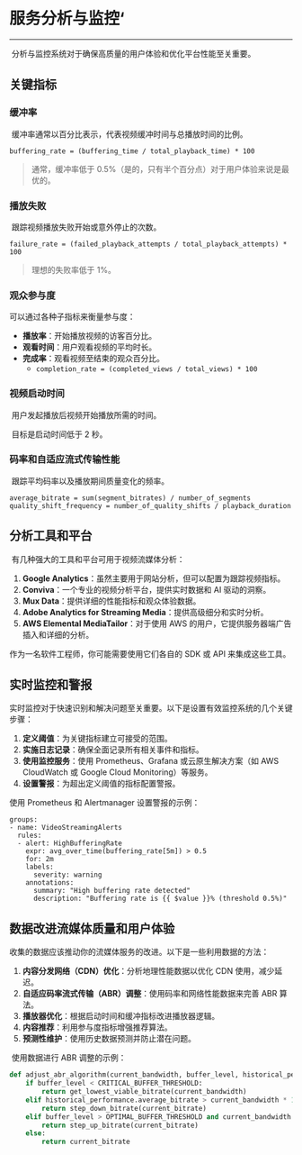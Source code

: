 # 服务分析与监控‘

---

​		分析与监控系统对于确保高质量的用户体验和优化平台性能至关重要。



## 关键指标

### 缓冲率

​		缓冲率通常以百分比表示，代表视频缓冲时间与总播放时间的比例。

`buffering_rate = (buffering_time / total_playback_time) * 100`

> 通常，缓冲率低于 0.5%（是的，只有半个百分点）对于用户体验来说是最优的。

### 播放失败

​		跟踪视频播放失败开始或意外停止的次数。

`failure_rate = (failed_playback_attempts / total_playback_attempts) * 100`

> 理想的失败率低于 1%。

### 观众参与度

可以通过各种子指标来衡量参与度：

- **播放率**：开始播放视频的访客百分比。
- **观看时间**：用户观看视频的平均时长。
- **完成率**：观看视频至结束的观众百分比。
  - `completion_rate = (completed_views / total_views) * 100`



### 视频启动时间

​		用户发起播放后视频开始播放所需的时间。

​		目标是启动时间低于 2 秒。



### 码率和自适应流式传输性能

​		跟踪平均码率以及播放期间质量变化的频率。

```
average_bitrate = sum(segment_bitrates) / number_of_segments
quality_shift_frequency = number_of_quality_shifts / playback_duration
```



## 分析工具和平台

​		有几种强大的工具和平台可用于视频流媒体分析：

1. **Google Analytics**：虽然主要用于网站分析，但可以配置为跟踪视频指标。
2. **Conviva**：一个专业的视频分析平台，提供实时数据和 AI 驱动的洞察。
3. **Mux Data**：提供详细的性能指标和观众体验数据。
4. **Adobe Analytics for Streaming Media**：提供高级细分和实时分析。
5. **AWS Elemental MediaTailor**：对于使用 AWS 的用户，它提供服务器端广告插入和详细的分析。

作为一名软件工程师，你可能需要使用它们各自的 SDK 或 API 来集成这些工具。



## 实时监控和警报

实时监控对于快速识别和解决问题至关重要。以下是设置有效监控系统的几个关键步骤：

1. **定义阈值**：为关键指标建立可接受的范围。
2. **实施日志记录**：确保全面记录所有相关事件和指标。
3. **使用监控服务**：使用 Prometheus、Grafana 或云原生解决方案（如 AWS CloudWatch 或 Google Cloud Monitoring）等服务。
4. **设置警报**：为超出定义阈值的指标配置警报。

使用 Prometheus 和 Alertmanager 设置警报的示例：

```
groups:
- name: VideoStreamingAlerts
  rules:
  - alert: HighBufferingRate
    expr: avg_over_time(buffering_rate[5m]) > 0.5
    for: 2m
    labels:
      severity: warning
    annotations:
      summary: "High buffering rate detected"
      description: "Buffering rate is {{ $value }}% (threshold 0.5%)"
```



## 数据改进流媒体质量和用户体验



收集的数据应该推动你的流媒体服务的改进。以下是一些利用数据的方法：

1. **内容分发网络（CDN）优化**：分析地理性能数据以优化 CDN 使用，减少延迟。
2. **自适应码率流式传输（ABR）调整**：使用码率和网络性能数据来完善 ABR 算法。
3. **播放器优化**：根据启动时间和缓冲指标改进播放器逻辑。
4. **内容推荐**：利用参与度指标增强推荐算法。
5. **预测性维护**：使用历史数据预测并防止潜在问题。

​		使用数据进行 ABR 调整的示例：

```python
def adjust_abr_algorithm(current_bandwidth, buffer_level, historical_performance):
    if buffer_level < CRITICAL_BUFFER_THRESHOLD:
        return get_lowest_viable_bitrate(current_bandwidth)
    elif historical_performance.average_bitrate > current_bandwidth * 1.2:
        return step_down_bitrate(current_bitrate)
    elif buffer_level > OPTIMAL_BUFFER_THRESHOLD and current_bandwidth > historical_performance.average_bitrate * 1.2:
        return step_up_bitrate(current_bitrate)
    else:
        return current_bitrate
```



